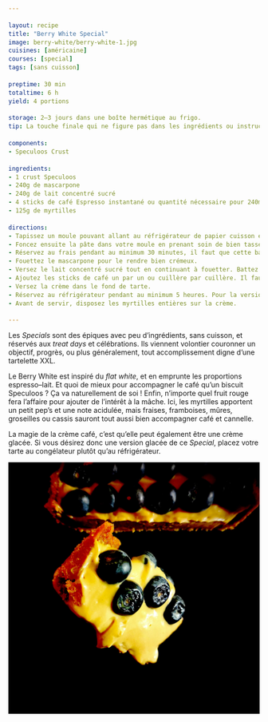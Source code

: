 ```yaml
---

layout: recipe
title: "Berry White Special"
image: berry-white/berry-white-1.jpg
cuisines: [américaine]
courses: [special]
tags: [sans cuisson]

preptime: 30 min
totaltime: 6 h
yield: 4 portions

storage: 2–3 jours dans une boîte hermétique au frigo.
tip: La touche finale qui ne figure pas dans les ingrédients ou instructions, c’est la mousse de lait. Les plus motivés pourront la verser sur les fruits rouges à la toute fin du montage histoire de peaufiner l’aspect <i lang="en">flat white</i>.

components:
- Speculoos Crust

ingredients:
- 1 crust Speculoos
- 240g de mascarpone
- 240g de lait concentré sucré
- 4 sticks de café Espresso instantané ou quantité nécessaire pour 240ml (voir paquet/boîte)
- 125g de myrtilles

directions:
- Tapissez un moule pouvant allant au réfrigérateur de papier cuisson en minimisant au maximum les plis.
- Foncez ensuite la pâte dans votre moule en prenant soin de bien tasser la base et les bords. Les bords doivent être suffisamment hauts pour accueillir la ganache et le glaçage – après à vous d'adapter les proportions aux différentes étapes du montage si vous voyez que les bords ne le sont pas assez. 
- Réservez au frais pendant au minimum 30 minutes, il faut que cette base soit suffisamment solide pour accueillir la ganache.
- Fouettez le mascarpone pour le rendre bien crémeux. 
- Versez le lait concentré sucré tout en continuant à fouetter. Battez jusqu’à obtenir une belle crème suffisamment liquide pour pouvoir dissoudre le café.
- Ajoutez les sticks de café un par un ou cuillère par cuillère. Il faut que la dose soit bien incorporée, avec une crème bien lisse, avant d’ajouter le suivant.
- Versez la crème dans le fond de tarte.
- Réservez au réfrigérateur pendant au minimum 5 heures. Pour la version glacée, au moins 3 heures au congélateur.
- Avant de servir, disposez les myrtilles entières sur la crème.

---
```


Les <i lang="en">Specials</i> sont des épiques avec peu d’ingrédients, sans cuisson, et réservés aux <i lang="en">treat days</i> et célébrations. Ils viennent volontier couronner un objectif, progrès, ou plus généralement, tout accomplissement digne d’une tartelette XXL.

Le Berry White est inspiré du <i lang="en">flat white</i>, et en emprunte les proportions espresso–lait. Et quoi de mieux pour accompagner le café qu’un biscuit Speculoos&nbsp;? Ça va naturellement de soi&nbsp;! Enfin, n’importe quel fruit rouge fera l’affaire pour ajouter de l’intérêt à la mâche. Ici, les myrtilles apportent un petit pep’s et une note acidulée, mais fraises, framboises, mûres, groseilles ou cassis sauront tout aussi bien accompagner café et cannelle. 

La magie de la crème café, c’est qu’elle peut également être une crème glacée. Si vous désirez donc une version glacée de ce <i lang="en">Special</i>, placez votre tarte au congélateur plutôt qu’au réfrigérateur.

![La crème est hyper crémeuse en version normale, mais elle saura particulièrement bien se tenir en version glacée. En tout cas, elle enrobe les myrtilles sans être trop liquide, donc pas besoin de gélifiant.](../images/berry-white/berry-white-2.jpg)